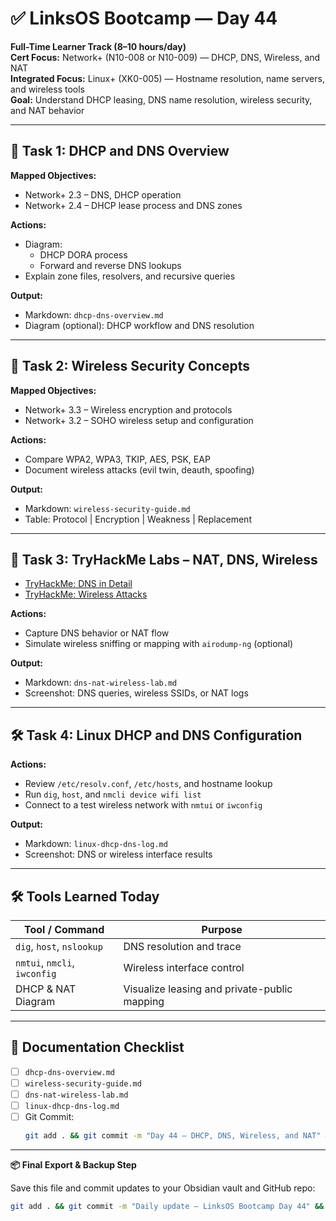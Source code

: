 # ✅ LinksOS Bootcamp — Day 44

**Full-Time Learner Track (8–10 hours/day)**  
**Cert Focus:** Network+ (N10-008 or N10-009) — DHCP, DNS, Wireless, and NAT  
**Integrated Focus:** Linux+ (XK0-005) — Hostname resolution, name servers, and wireless tools  
**Goal:** Understand DHCP leasing, DNS name resolution, wireless security, and NAT behavior

---

## 📡 Task 1: DHCP and DNS Overview

**Mapped Objectives:**  
- Network+ 2.3 – DNS, DHCP operation  
- Network+ 2.4 – DHCP lease process and DNS zones

**Actions:**  
- Diagram:
  - DHCP DORA process  
  - Forward and reverse DNS lookups  
- Explain zone files, resolvers, and recursive queries

**Output:**  
- Markdown: `dhcp-dns-overview.md`  
- Diagram (optional): DHCP workflow and DNS resolution

---

## 🔐 Task 2: Wireless Security Concepts

**Mapped Objectives:**  
- Network+ 3.3 – Wireless encryption and protocols  
- Network+ 3.2 – SOHO wireless setup and configuration

**Actions:**  
- Compare WPA2, WPA3, TKIP, AES, PSK, EAP  
- Document wireless attacks (evil twin, deauth, spoofing)

**Output:**  
- Markdown: `wireless-security-guide.md`  
- Table: Protocol | Encryption | Weakness | Replacement

---

## 🧪 Task 3: TryHackMe Labs – NAT, DNS, Wireless

- [TryHackMe: DNS in Detail](https://tryhackme.com/room/dnsindetail)  
- [TryHackMe: Wireless Attacks](https://tryhackme.com/room/wirelessattacks)

**Actions:**  
- Capture DNS behavior or NAT flow  
- Simulate wireless sniffing or mapping with `airodump-ng` (optional)

**Output:**  
- Markdown: `dns-nat-wireless-lab.md`  
- Screenshot: DNS queries, wireless SSIDs, or NAT logs

---

## 🛠️ Task 4: Linux DHCP and DNS Configuration

**Actions:**  
- Review `/etc/resolv.conf`, `/etc/hosts`, and hostname lookup  
- Run `dig`, `host`, and `nmcli device wifi list`  
- Connect to a test wireless network with `nmtui` or `iwconfig`

**Output:**  
- Markdown: `linux-dhcp-dns-log.md`  
- Screenshot: DNS or wireless interface results

---

## 🛠️ Tools Learned Today

| Tool / Command     | Purpose                                        |
|--------------------|------------------------------------------------|
| `dig`, `host`, `nslookup` | DNS resolution and trace              |
| `nmtui`, `nmcli`, `iwconfig` | Wireless interface control         |
| DHCP & NAT Diagram | Visualize leasing and private-public mapping  |

---

## 📁 Documentation Checklist

- [ ] `dhcp-dns-overview.md`  
- [ ] `wireless-security-guide.md`  
- [ ] `dns-nat-wireless-lab.md`  
- [ ] `linux-dhcp-dns-log.md`  
- [ ] Git Commit:
  ```bash
  git add . && git commit -m "Day 44 – DHCP, DNS, Wireless, and NAT" && git push origin main
  ```

---

**📦 Final Export & Backup Step**

Save this file and commit updates to your Obsidian vault and GitHub repo:

```bash
git add . && git commit -m "Daily update – LinksOS Bootcamp Day 44" && git push origin main
```
